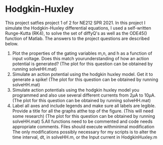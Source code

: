 # Hodgkin-Huxley
This project satfies project 1 of 2 for NE212 SPR 2021.
In this project I simulate the Hodgkin-Huxley differential equations, I used a self-written Runge-Kutta (RK4), to solve the set of diffyQ's as well as the ODE45() function of Matlab. 
The answers to the project questions are described below.
1. Plot the properties of the gating variables m,n, and h as a function of input voltage. Does this match yourunderstanding of how an action potential is generated?
(The plot for this question can be obtained by running solveHH.mat)
2. Simulate an action potential using the hodgkin huxley model. Get it to generate a spike!
(The plot for this question can be obtained by running solveHH.mat)
3. Simulate action potentials using the hodgkin huxley model you programmed and also use several different currents from 2μA to 10μA.
(The plot for this question can be obtained by running solveHH.mat)
4. Label all axes and include legends and make sure all labels are legible. Provide a title for all the graphs atthe top of the figure. (This will need some research)
(The plot for this question can be obtained by running solveHH.mat)
5.All functions need to be commented and code needs appropriate comments. Files should execute withminimal modification
The only modifications possibly necessary for my scripts is to alter the time interval, dt, in solveHH.m, or the Input current in HodgkinHuxley.m
